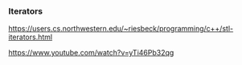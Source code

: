 ### Iterators

https://users.cs.northwestern.edu/~riesbeck/programming/c++/stl-iterators.html

https://www.youtube.com/watch?v=yTi46Pb32qg

